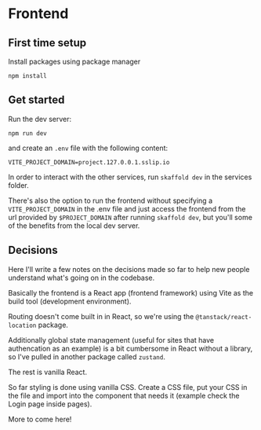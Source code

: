 # Frontend

## First time setup

Install packages using package manager

```
npm install
```

## Get started

Run the dev server:

```
npm run dev
```

and create an `.env` file with the following content:

```
VITE_PROJECT_DOMAIN=project.127.0.0.1.sslip.io
```

In order to interact with the other services, run `skaffold dev` in the services folder.

There's also the option to run the frontend without specifying a `VITE_PROJECT_DOMAIN` in the .env file and just access the frontend from the url provided by `$PROJECT_DOMAIN` after running `skaffold dev`, but you'll some of the benefits from the local dev server.

## Decisions

Here I'll write a few notes on the decisions made so far to help new people understand what's going on in the codebase.

Basically the frontend is a React app (frontend framework) using Vite as the build tool (development environment).

Routing doesn't come built in in React, so we're using the `@tanstack/react-location` package.

Additionally global state management (useful for sites that have authencation as an example) is a bit cumbersome in React without a library, so I've pulled in another package called `zustand`.

The rest is vanilla React.

So far styling is done using vanilla CSS. Create a CSS file, put your CSS in the file and import into the component that needs it (example check the Login page inside pages).

More to come here!
